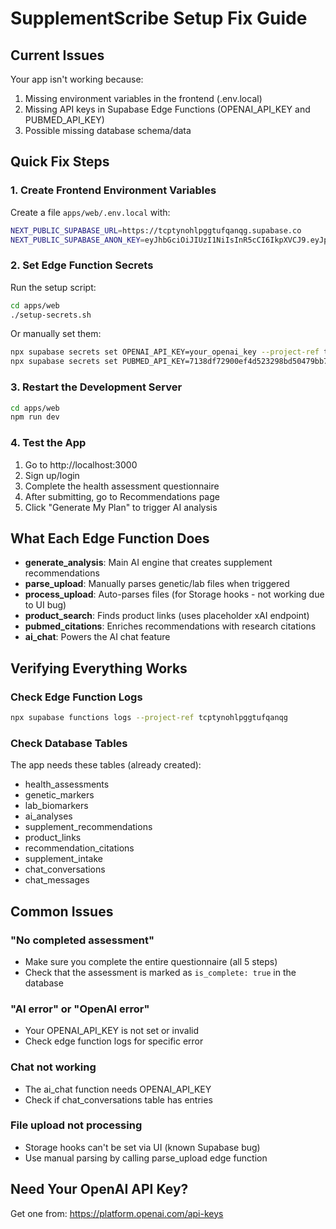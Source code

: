 # SupplementScribe Setup Fix Guide

## Current Issues
Your app isn't working because:
1. Missing environment variables in the frontend (.env.local)
2. Missing API keys in Supabase Edge Functions (OPENAI_API_KEY and PUBMED_API_KEY)
3. Possible missing database schema/data

## Quick Fix Steps

### 1. Create Frontend Environment Variables
Create a file `apps/web/.env.local` with:
```bash
NEXT_PUBLIC_SUPABASE_URL=https://tcptynohlpggtufqanqg.supabase.co
NEXT_PUBLIC_SUPABASE_ANON_KEY=eyJhbGciOiJIUzI1NiIsInR5cCI6IkpXVCJ9.eyJpc3MiOiJzdXBhYmFzZSIsInJlZiI6InRjcHR5bm9obHBnZ3R1ZnFhbnFnIiwicm9sZSI6ImFub24iLCJpYXQiOjE3NDgxOTgyMDUsImV4cCI6MjA2Mzc3NDIwNX0.q9MsmKQAoIUUtyFNE86U9mBupzBboDJO6T1oChtV2E0
```

### 2. Set Edge Function Secrets
Run the setup script:
```bash
cd apps/web
./setup-secrets.sh
```

Or manually set them:
```bash
npx supabase secrets set OPENAI_API_KEY=your_openai_key --project-ref tcptynohlpggtufqanqg
npx supabase secrets set PUBMED_API_KEY=7138df72900ef4d523298bd50479bb7f1908 --project-ref tcptynohlpggtufqanqg
```

### 3. Restart the Development Server
```bash
cd apps/web
npm run dev
```

### 4. Test the App
1. Go to http://localhost:3000
2. Sign up/login
3. Complete the health assessment questionnaire
4. After submitting, go to Recommendations page
5. Click "Generate My Plan" to trigger AI analysis

## What Each Edge Function Does

- **generate_analysis**: Main AI engine that creates supplement recommendations
- **parse_upload**: Manually parses genetic/lab files when triggered
- **process_upload**: Auto-parses files (for Storage hooks - not working due to UI bug)
- **product_search**: Finds product links (uses placeholder xAI endpoint)
- **pubmed_citations**: Enriches recommendations with research citations
- **ai_chat**: Powers the AI chat feature

## Verifying Everything Works

### Check Edge Function Logs
```bash
npx supabase functions logs --project-ref tcptynohlpggtufqanqg
```

### Check Database Tables
The app needs these tables (already created):
- health_assessments
- genetic_markers
- lab_biomarkers
- ai_analyses
- supplement_recommendations
- product_links
- recommendation_citations
- supplement_intake
- chat_conversations
- chat_messages

## Common Issues

### "No completed assessment"
- Make sure you complete the entire questionnaire (all 5 steps)
- Check that the assessment is marked as `is_complete: true` in the database

### "AI error" or "OpenAI error"
- Your OPENAI_API_KEY is not set or invalid
- Check edge function logs for specific error

### Chat not working
- The ai_chat function needs OPENAI_API_KEY
- Check if chat_conversations table has entries

### File upload not processing
- Storage hooks can't be set via UI (known Supabase bug)
- Use manual parsing by calling parse_upload edge function

## Need Your OpenAI API Key?
Get one from: https://platform.openai.com/api-keys 
